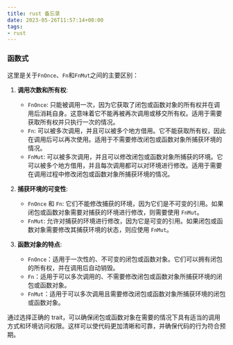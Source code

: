 ```yaml
---
title: rust 备忘录
date: 2023-05-26T11:57:14+08:00
tags:
- rust
---
```


### 函数式

这里是关于`FnOnce`、`Fn`和`FnMut`之间的主要区别：

1. **调用次数和所有权**: 
   - `FnOnce`: 只能被调用一次，因为它获取了闭包或函数对象的所有权并在调用后消耗自身。这意味着它不能再被再次调用或移交所有权。适用于需要获取所有权并只执行一次的情况。
   - `Fn`: 可以被多次调用，并且可以被多个地方借用。它不能获取所有权，因此在调用后可以再次使用。适用于不需要修改闭包或函数对象所捕获环境的情况。
   - `FnMut`: 可以被多次调用，并且可以修改闭包或函数对象所捕获的环境。它可以被多个地方借用，并且每次调用都可以对环境进行修改。适用于需要在调用过程中修改闭包或函数对象所捕获环境的情况。

2. **捕获环境的可变性**:
   - `FnOnce` 和 `Fn`: 它们不能修改捕获的环境，因为它们是不可变的引用。如果闭包或函数对象需要对捕获的环境进行修改，则需要使用 `FnMut`。
   - `FnMut`: 允许对捕获的环境进行修改，因为它是可变的引用。如果闭包或函数对象需要修改其捕获环境的状态，则应使用 `FnMut`。

3. **函数对象的特点**:
   - `FnOnce`：适用于一次性的、不可变的闭包或函数对象。它们可以拥有闭包的所有权，并在调用后自动销毁。
   - `Fn`：适用于可以多次调用的、不需要修改闭包或函数对象所捕获环境的闭包或函数对象。
   - `FnMut`：适用于可以多次调用且需要修改闭包或函数对象所捕获环境的闭包或函数对象。

通过选择正确的 trait，可以确保闭包或函数对象在需要的情况下具有适当的调用方式和环境访问权限。这样可以使代码更加清晰和可靠，并确保代码的行为符合预期。